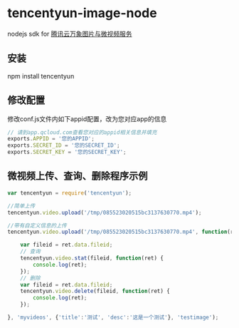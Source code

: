 # tencentyun-image-node
nodejs sdk for [腾讯云万象图片与微视频服务](http://app.qcloud.com/image.html)

## 安装
npm install tencentyun

## 修改配置
修改conf.js文件内如下appid配置，改为您对应app的信息
```javascript
// 请到app.qcloud.com查看您对应的appid相关信息并填充
exports.APPID = '您的APPID';
exports.SECRET_ID = '您的SECRET_ID';
exports.SECRET_KEY = '您的SECRET_KEY';
```

## 微视频上传、查询、删除程序示例
```javascript
var tencentyun = require('tencentyun');

//简单上传
tencentyun.video.upload('/tmp/085523020515bc3137630770.mp4');

//带有自定义信息的上传
tencentyun.video.upload('/tmp/085523020515bc3137630770.mp4', function(ret){

    var fileid = ret.data.fileid;
    // 查询
    tencentyun.video.stat(fileid, function(ret) {
        console.log(ret);
    });
    // 删除
    var fileid = ret.data.fileid;
    tencentyun.video.delete(fileid, function(ret) {
        console.log(ret);
    });

}, 'myvideos', {'title':'测试', 'desc':'这是一个测试'}, 'testimage');

```
